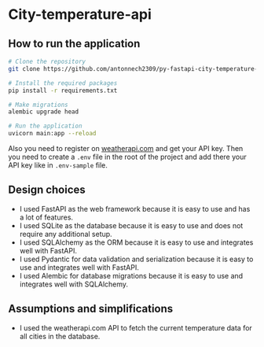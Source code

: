 # City-temperature-api

## How to run the application

```bash
# Clone the repository
git clone https://github.com/antonnech2309/py-fastapi-city-temperature-management-api.git

# Install the required packages
pip install -r requirements.txt

# Make migrations
alembic upgrade head

# Run the application
uvicorn main:app --reload
```

Also you need to register on [weatherapi.com](https://www.weatherapi.com/) and get your API key. Then you need to 
create a `.env` file in the root of the project and add there your 
API key like in `.env-sample` file.

## Design choices

- I used FastAPI as the web framework because it is easy to use and has a lot of features.
- I used SQLite as the database because it is easy to use and does not require any additional setup.
- I used SQLAlchemy as the ORM because it is easy to use and integrates well with FastAPI.
- I used Pydantic for data validation and serialization because it is easy to use and integrates well with FastAPI.
- I used Alembic for database migrations because it is easy to use and integrates well with SQLAlchemy.

## Assumptions and simplifications

- I used the weatherapi.com API to fetch the current temperature data for all cities in the database.
